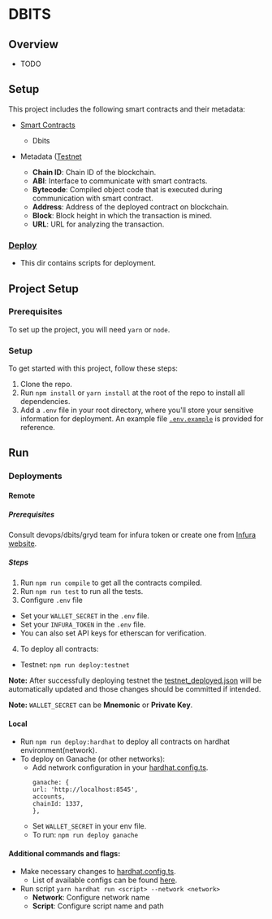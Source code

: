 # DBITS

## Overview
- TODO

## Setup
This project includes the following smart contracts and their metadata:
- [Smart Contracts](./src)
  - Dbits

- Metadata ([Testnet](./testnet_deployed.json)
  - **Chain ID**: Chain ID of the blockchain.
  - **ABI**: Interface to communicate with smart contracts.
  - **Bytecode**: Compiled object code that is executed during communication with smart contract.
  - **Address**: Address of the deployed contract on blockchain.
  - **Block**: Block height in which the transaction is mined.
  - **URL**: URL for analyzing the transaction.

### [Deploy](./deploy)
- This dir contains scripts for deployment.

## Project Setup
### Prerequisites
To set up the project, you will need `yarn` or `node`.

### Setup
To get started with this project, follow these steps:

1. Clone the repo.
2. Run `npm install` or `yarn install` at the root of the repo to install all dependencies.
3. Add a `.env` file in your root directory, where you'll store your sensitive information for deployment. An example file [`.env.example`](./.env.example) is provided for reference.

## Run

### Deployments

#### Remote

##### Prerequisites
Consult devops/dbits/gryd team for infura token or create one from [Infura website](https://infura.io/).

##### Steps
1. Run `npm run compile` to get all the contracts compiled.
2. Run `npm run test` to run all the tests.
3. Configure `.env` file
  - Set your `WALLET_SECRET` in the `.env` file.
  - Set your `INFURA_TOKEN` in the `.env` file.
  - You can also set API keys for etherscan for verification.
4. To deploy all contracts:
  - Testnet: `npm run deploy:testnet`
  
**Note:** After successfully deploying testnet the [testnet_deployed.json](./testnet_deployed.json) will be automatically updated and those changes should be committed if intended.

**Note:** `WALLET_SECRET` can be **Mnemonic** or **Private Key**.

#### Local
- Run `npm run deploy:hardhat` to deploy all contracts on hardhat environment(network).
- To deploy on Ganache (or other networks):
  - Add network configuration in your [hardhat.config.ts](./hardhat.config.ts).
      ```
      ganache: {
      url: 'http://localhost:8545',
      accounts,
      chainId: 1337,
      },
      ```
  - Set `WALLET_SECRET` in your env file.
  - To run: `npm run deploy ganache`

#### Additional commands and flags:
* Make necessary changes to [hardhat.config.ts](./hardhat.config.ts).
  * List of available configs can be found [here](https://hardhat.org/hardhat-runner/docs/config).
* Run script `yarn hardhat run <script> --network <network>`
  - **Network**: Configure network name
  - **Script**: Configure script name and path
